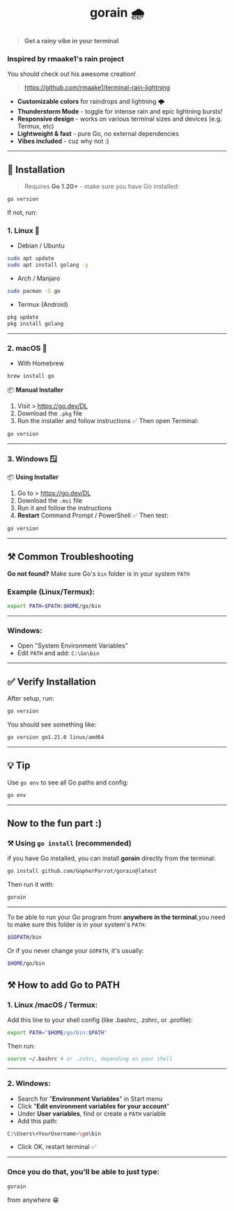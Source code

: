 # <p align="center">gorain 🌧️</p>
> **Get a rainy vibe in your terminal**

### Inspired by rmaake1's rain project

You should check out his awesome creation!
> https://github.com/rmaake1/terminal-rain-lightning

- **Customizable colors** for raindrops and lightning 🌩️ 
- **Thunderstorm Mode** - toggle for intense rain and epic lightning bursts!
- **Responsive design** - works on various terminal sizes and devices (e.g. Termux, etc)
- **Lightweight & fast** - pure Go, no external dependencies
- **Vibes included** - cuz why not :)

---

## 🚀 Installation
> Requires **Go 1.20+** - make sure you have Go installed:
```bash
go version
```
If not, run:

### 1. Linux 🐧
- Debian / Ubuntu
 ```bash
 sudo apt update
 sudo apt install golang -y
 ```
- Arch / Manjaro
 ```bash
 sudo pacman -S go
 ```
- Termux (Android)
 ```bash
 pkg update
 pkg install golang
 ```

---

### 2. macOS 🍎 
- With Homebrew
 ```bash
 brew install go
 ```
📦 **Manual Installer**
1. Visit > https://go.dev/DL
2. Download the `.pkg` file
3. Run the installer and follow instructions
✅ Then open Terminal:
 ```bash
 go version
 ```

---

### 3. Windows 🪟
📦 **Using Installer**
1. Go to > https://go.dev/DL
2. Download the `.msi` file
3. Run it and follow the instructions
4. **Restart** Command Prompt / PowerShell
✅ Then test:
 ```bash
 go version
 ```

---

## ⚒️ Common Troubleshooting
**Go not found?**
Make sure Go's `bin` folder is in your system `PATH`
### Example (Linux/Termux):
 ```bash
 export PATH=$PATH:$HOME/go/bin
 ```
---

### Windows:
- Open "System Environment Variables"
- Edit `PATH` and add: `C:\Go\bin`

---

## ✅ Verify Installation

After setup, run:
 ```bash
 go version
 ```
You should see something like:
 ```bash
 go version go1.21.0 linux/amd64
 ```

---

## 💡 Tip
Use `go env` to see all Go paths and config:
 ```bash
 go env
 ```
---

## Now to the fun part :)

### ⚒️ Using `go install` (recommended)
if you have Go installed, you can install **gorain** directly from the terminal:
 ```bash
 go install github.com/GopherParrot/gorain@latest
 ```
Then run it with:
 ```bash
 gorain
 ```

---

To be able to run your Go program from **anywhere in the terminal**,you need to make sure this folder is in your system's `PATH`:
 ```bash
 $GOPATH/bin
 ```
Or if you never change your `GOPATH`, it's usually:
 ```bash
 $HOME/go/bin
 ```

## ⚒️ How to add Go to PATH
### 1. Linux /macOS / Termux:
Add this line to your shell config (like .bashrc, .zshrc, or .profile):
 ```bash
 export PATH="$HOME/go/bin:$PATH"
 ```
Then run:
 ```bash
 source ~/.bashrc # or .zshrc, depending on your shell
 ```

---

### 2. Windows:
- Search for "**Environment Variables**" in Start menu
- Click "**Edit environment variables for your account**"
- Under **User variables**, find or create a `PATH` variable
- Add this path:
 ```bash
 C:\Users\<YourUsername>\go\bin
 ```
- Click OK, restart terminal ✅

---
### Once you do that, you'll be able to just type:
 ```bash
 gorain
 ```
from anywhere 😁